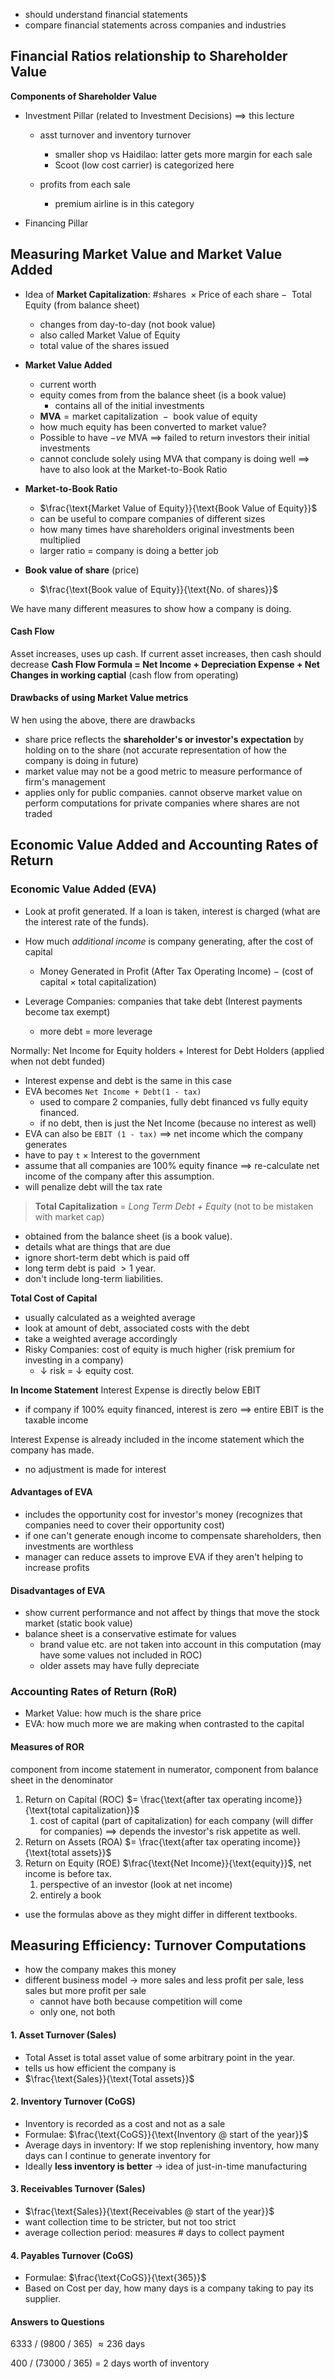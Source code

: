 - should understand financial statements
- compare financial statements across companies and industries
## Financial Ratios relationship to Shareholder Value
**Components of Shareholder Value**
- Investment Pillar (related to Investment Decisions) $\implies$ this lecture
	- asst turnover and inventory turnover
		- smaller shop vs Haidilao: latter gets more margin for each sale
		- Scoot (low cost carrier) is categorized here
		
	- profits from each sale
		- premium airline is in this category

- Financing Pillar
## Measuring Market Value and Market Value Added
- Idea of **Market Capitalization**: $\# \text{shares } \times \text{Price of each share} - \text{ Total Equity (from balance sheet)}$
	- changes from day-to-day (not book value)
	- also called Market Value of Equity
	- total value of the shares issued

- **Market Value Added**
	- current worth
	- equity comes from from the balance sheet (is a book value)
		- contains all of the initial investments
	- $\textbf{MVA} = \text{market capitalization } - \text{ book value of equity}$ 
	- how much equity has been converted to market value?
	- Possible to have $-ve$ MVA $\implies$ failed to return investors their initial investments
	- cannot conclude solely using MVA that company is doing well $\implies$ have to also look at the Market-to-Book Ratio

- **Market-to-Book Ratio**
	- $\frac{\text{Market Value of Equity}}{\text{Book Value of Equity}}$
	- can be useful to compare companies of different sizes
	- how many times have shareholders original investments been multiplied
	- larger ratio = company is doing a better job

- **Book value of share** (price)
	- $\frac{\text{Book value of Equity}}{\text{No. of shares}}$

We have many different measures to show how a company is doing.

#### Cash Flow
Asset increases, uses up cash.
If current asset increases, then cash should decrease
**Cash Flow Formula = Net Income + Depreciation Expense + Net Changes in working captial** (cash flow from operating)

#### Drawbacks of using Market Value metrics
W hen using the above, there are drawbacks
- share price reflects the **shareholder's or investor's expectation** by holding on to the share (not accurate representation of how the company is doing in future)
- market value may not be a good metric to measure performance of firm's management
- applies only for public companies. cannot observe market value on perform computations for private companies where shares are not traded

## Economic Value Added and Accounting Rates of Return

### Economic Value Added (EVA)
- Look at profit generated. If a loan is taken, interest is charged (what are the interest rate of the funds).
- How much *additional income* is company generating, after the cost of capital
	- Money Generated in Profit (After Tax Operating Income) $-$ (cost of capital $\times$ total capitalization)

- Leverage Companies: companies that take debt (Interest payments become tax exempt)
	- more debt = more leverage

Normally: Net Income for Equity holders + Interest for Debt Holders (applied when not debt funded)
- Interest expense and debt is the same in this case
- EVA becomes `Net Income + Debt(1 - tax)`
	- used to compare $2$ companies, fully debt financed vs fully equity financed.
	- if no debt, then is just the Net Income (because no interest as well)
- EVA can also be `EBIT (1 - tax)` $\implies$ net income which the company generates
- have to pay `t` $\times$ Interest to the government
- assume that all companies are $100\%$ equity finance $\implies$ re-calculate net income of the company after this assumption.
- will penalize debt will the tax rate

> **Total Capitalization** = *Long Term Debt + Equity* (not to be mistaken with market cap)
- obtained from the balance sheet (is a book value).
- details what are things that are due
- ignore short-term debt which is paid off
- long term debt is paid $\gt 1$ year.
- don't include long-term liabilities.

**Total Cost of Capital**
- usually calculated as a weighted average
- look at amount of debt, associated costs with the debt
- take a weighted average accordingly
- Risky Companies: cost of equity is much higher (risk premium for investing in a company)
	- $\downarrow$ risk $= \: \downarrow$ equity cost.

**In Income Statement**
Interest Expense is directly below EBIT
- if company if $100\%$ equity financed, interest is zero $\implies$ entire EBIT is the taxable income

Interest Expense is already included in the income statement which the company has made.
- no adjustment is made for interest

#### Advantages of EVA
- includes the opportunity cost for investor's money (recognizes that companies need to cover their opportunity cost)
- if one can't generate enough income to compensate shareholders, then investments are worthless
- manager can reduce assets to improve EVA if they aren't helping to increase profits

#### Disadvantages of EVA
- show current performance and not affect by things that move the stock market (static book value)
- balance sheet is a conservative estimate for values
	- brand value etc. are not taken into account in this computation (may have some values not included in ROC)
	- older assets may have fully depreciate

### Accounting Rates of Return (RoR)
- Market Value: how much is the share price
- EVA: how much more we are making when contrasted to the capital
#### Measures of ROR
component from income statement in numerator, component from balance sheet in the denominator
1. Return on Capital (ROC) $= \frac{\text{after tax operating income}}{\text{total capitalization}}$ 
	1. cost of capital (part of capitalization) for each company (will differ for companies)  $\implies$ depends the investor's risk appetite as well.
2. Return on Assets (ROA) $= \frac{\text{after tax operating income}}{\text{total assets}}$
3. Return on Equity (ROE) $\frac{\text{Net Income}}{\text{equity}}$, net income is before tax.
	1. perspective of an investor (look at net income)
	2. entirely a book

- use the formulas above as they might differ in different textbooks.
## Measuring Efficiency: Turnover Computations
- how the company makes this money
- different business model $\to$ more sales and less profit per sale, less sales but more profit per sale
	- cannot have both because competition will come
	- only one, not both


#### 1. Asset Turnover (Sales)
- Total Asset is total asset value of some arbitrary point in the year.
- tells us how efficient the company is 
- $\frac{\text{Sales}}{\text{Total assets}}$

#### 2. Inventory Turnover (CoGS)
- Inventory is recorded as a cost and not as a sale
- Formulae: $\frac{\text{CoGS}}{\text{Inventory @ start of the year}}$
- Average days in inventory: If we stop replenishing inventory, how many days can I continue to generate inventory for
- Ideally **less inventory is better** $\to$ idea of just-in-time manufacturing

#### 3. Receivables Turnover (Sales)
- $\frac{\text{Sales}}{\text{Receivables @ start of the year}}$
- want collection time to be stricter, but not too strict
- average collection period: measures # days to collect payment

#### 4. Payables Turnover (CoGS)
- Formulae: $\frac{\text{CoGS}}{\text{365}}$
- Based on Cost per day, how many days is a company taking to pay its supplier.

#### Answers to Questions
6333 / (9800 / 365) $\approx 236$ days

400 / (73000 / 365) = 2 days worth of inventory
